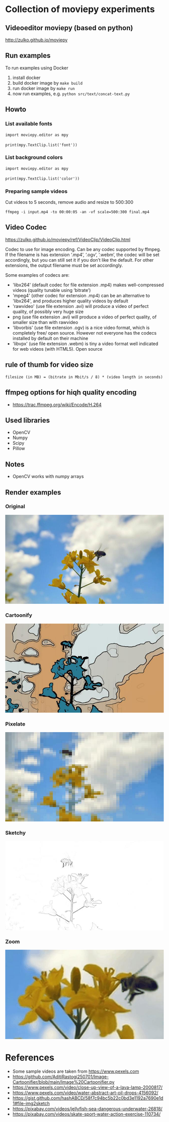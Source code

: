 # Collection of moviepy experiments


## Videoeditor moviepy (based on python)

http://zulko.github.io/moviepy


## Run examples

To run examples using Docker

1. install docker
2. build docker image by `make build`
3. run docker image by `make run`
4. now run examples, e.g. `python src/text/concat-text.py`


## Howto

### List available fonts

```
import moviepy.editor as mpy

print(mpy.TextClip.list('font'))
```

### List background colors

```
import moviepy.editor as mpy

print(mpy.TextClip.list('color'))
```

### Preparing sample videos

Cut videos to 5 seconds, remove audio and resize to 500:300

```
ffmpeg -i input.mp4 -to 00:00:05 -an -vf scale=500:300 final.mp4
```

## Video Codec

https://zulko.github.io/moviepy/ref/VideoClip/VideoClip.html

Codec to use for image encoding. Can be any codec supported by ffmpeg. 
If the filename is has extension ‘.mp4’, ‘.ogv’, ‘.webm’, the codec will be set 
accordingly, but you can still set it if you don’t like the default. 
For other extensions, the output filename must be set accordingly.

Some examples of codecs are:

* 'libx264' (default codec for file extension .mp4) makes well-compressed videos (quality tunable using ‘bitrate’)
* 'mpeg4' (other codec for extension .mp4) can be an alternative to 'libx264', and produces higher quality videos by default
* 'rawvideo' (use file extension .avi) will produce a video of perfect quality, of possibly very huge size
* png (use file extension .avi) will produce a video of perfect quality, of smaller size than with rawvideo
* 'libvorbis' (use file extension .ogv) is a nice video format, which is completely free/ open source. However not everyone has the codecs installed by default on their machine
* 'libvpx' (use file extension .webm) is tiny a video format well indicated for web videos (with HTML5). Open source

## rule of thumb for video size

	filesize (in MB) = (bitrate in Mbit/s / 8) * (video length in seconds)

## ffmpeg options for hiqh quality encoding

* https://trac.ffmpeg.org/wiki/Encode/H.264

## Used libraries

- OpenCV
- Numpy
- Scipy
- Pillow

## Notes

- OpenCV works with numpy arrays

## Render examples

### Original
![](render/bee1.jpg)

### Cartoonify
![](render/cartoonify.gif.jpg)

### Pixelate

![](render/pixelate.gif.jpg)

### Sketchy

![](render/sketchy.gif.jpg)

### Zoom

![](render/zoom.gif.jpg)

# References

- Some sample videos are taken from https://www.pexels.com
- https://github.com/AditiRastogi250701/Image-Cartoonifier/blob/main/Image%20Cartoonifier.py
- https://www.pexels.com/video/close-up-view-of-a-lava-lamp-2000817/
- https://www.pexels.com/video/water-abstract-art-oil-drops-4156092/
- https://gist.github.com/hashABCD/58f7c94bc5b22c0bd3e1192a7690e1d1#file-img2sketch
- https://pixabay.com/videos/jellyfish-sea-dangerous-underwater-26818/
- https://pixabay.com/videos/skate-sport-water-action-exercise-110734/
